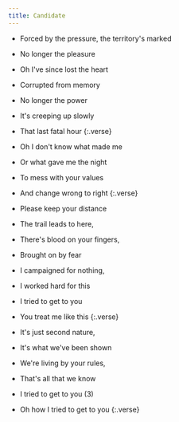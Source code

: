 ```yaml
---
title: Candidate
---
```


- Forced by the pressure, the territory's marked
- No longer the pleasure
- Oh I've since lost the heart
- Corrupted from memory
- No longer the power
- It's creeping up slowly
- That last fatal hour
{:.verse}

- Oh I don't know what made me
- Or what gave me the night
- To mess with your values
- And change wrong to right
{:.verse}

- Please keep your distance
- The trail leads to here,
- There's blood on your fingers,
- Brought on by fear
- I campaigned for nothing,
- I worked hard for this
- I tried to get to you
- You treat me like this
{:.verse}

- It's just second nature,
- It's what we've been shown
- We're living by your rules,
- That's all that we know
- I tried to get to you (3)
- Oh how I tried to get to you
{:.verse}
